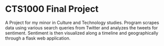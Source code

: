 # CTS1000 Final Project

A Project for my minor in Culture and Technology studies. Program scrapes data using various search queries from Twitter and analyzes the tweets for sentiment. Sentiment is then visualized along a timeline and geographically through a flask web application.
